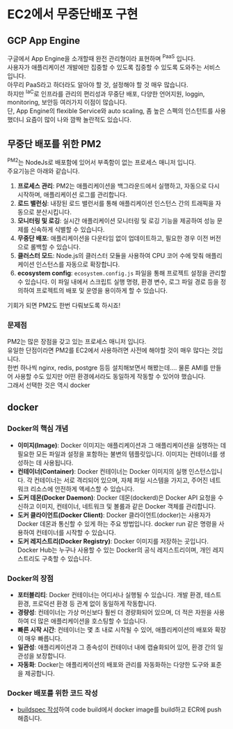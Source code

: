 # EC2에서 무중단배포 구현

## GCP App Engine

구글에서 App Engine을 소개할때 완전 관리형이라 표현하며 <Sup num=1 text="PaaS">PaaS</Sup> 입니다.  
사용자가 애플리케이션 개발에만 집중할 수 있도록 집중할 수 있도록 도와주는 서비스 입니다.  
아무리 PaaS라고 하더라도 알아야 할 것, 설정해야 할 것 매우 많습니다.  
하지만 <Sup num=2 text="IaC">IaC</Sup>로 인프라를 관리의 편리성과 무중단 배포, 다양한 언어지원, loggin, monitoring, 보안등 여러가지 이점이 많습니다.  
단, App Engine의 flexible Service와 auto scaling, 좀 높은 스펙의 인스턴트를 사용했더니 요즘이 많이 나와 깜짝 놀란적도 있습니다.

## 무중단 배포를 위한 PM2

<Sup num=3 text="PM2">PM2</Sup>는 NodeJs로 배포함에 있어서 부족함이 없는 프로세스 매니저 입니다.  
주요기능은 아래와 같습니다.

1. **프로세스 관리**: PM2는 애플리케이션을 백그라운드에서 실행하고, 자동으로 다시 시작하며, 애플리케이션 로그를 관리합니다.
2. **로드 밸런싱**: 내장된 로드 밸런서를 통해 애플리케이션 인스턴스 간의 트래픽을 자동으로 분산시킵니다.
3. **모니터링 및 로깅**: 실시간 애플리케이션 모니터링 및 로깅 기능을 제공하여 성능 문제를 신속하게 식별할 수 있습니다.
4. **무중단 배포**: 애플리케이션을 다운타임 없이 업데이트하고, 필요한 경우 이전 버전으로 롤백할 수 있습니다.
5. **클러스터 모드**: Node.js의 클러스터 모듈을 사용하여 CPU 코어 수에 맞춰 애플리케이션 인스턴스를 자동으로 확장합니다.
6. **ecosystem config**: `ecosystem.config.js` 파일을 통해 프로젝트 설정을 관리할 수 있습니다. 이 파일 내에서 스크립트 실행 명령, 환경 변수, 로그 파일 경로 등을 정의하여 프로젝트의 배포 및 운영을 용이하게 할 수 있습니다.

기회가 되면 PM2도 한번 다뤄보도록 하시죠!

### 문제점

PM2는 많은 장점을 갖고 있는 프로세스 매니저 입니다.  
유일한 단점이라면 PM2를 EC2에서 사용하려면 사전에 해야할 것이 매우 많다는 것입니다.  
한번 하나씩 nginx, redis, postgre 등등 설치해보면서 해봤는데....
물론 AMI를 만들어 사용할 수도 있지만 어떤 환경에서라도 동일하게 작동할 수 있어야 했습니다.  
그래서 선택한 것은 역시 docker

## docker

### Docker의 핵심 개념

- **이미지(Image)**: Docker 이미지는 애플리케이션과 그 애플리케이션을 실행하는 데 필요한 모든 파일과 설정을 포함하는 불변의 템플릿입니다. 이미지는 컨테이너를 생성하는 데 사용됩니다.
- **컨테이너(Container)**: Docker 컨테이너는 Docker 이미지의 실행 인스턴스입니다. 각 컨테이너는 서로 격리되어 있으며, 자체 파일 시스템을 가지고, 주어진 네트워크 리소스에 안전하게 액세스할 수 있습니다.
- **도커 데몬(Docker Daemon)**: Docker 데몬(dockerd)은 Docker API 요청을 수신하고 이미지, 컨테이너, 네트워크 및 볼륨과 같은 Docker 객체를 관리합니다.
- **도커 클라이언트(Docker Client)**: Docker 클라이언트(docker)는 사용자가 Docker 데몬과 통신할 수 있게 하는 주요 방법입니다. docker run 같은 명령을 사용하여 컨테이너를 시작할 수 있습니다.
- **도커 레지스트리(Docker Registry)**: Docker 이미지를 저장하는 곳입니다. Docker Hub는 누구나 사용할 수 있는 Docker의 공식 레지스트리이며, 개인 레지스트리도 구축할 수 있습니다.

### Docker의 장점

- **포터블리티**: Docker 컨테이너는 어디서나 실행될 수 있습니다. 개발 환경, 테스트 환경, 프로덕션 환경 등 관계 없이 동일하게 작동합니다.
- **경량성**: 컨테이너는 가상 머신보다 훨씬 더 경량화되어 있으며, 더 적은 자원을 사용하여 더 많은 애플리케이션을 호스팅할 수 있습니다.
- **빠른 시작 시간**: 컨테이너는 몇 초 내로 시작될 수 있어, 애플리케이션의 배포와 확장이 매우 빠릅니다.
- **일관성**: 애플리케이션과 그 종속성이 컨테이너 내에 캡슐화되어 있어, 환경 간의 일관성을 보장합니다.
- **자동화**: Docker는 애플리케이션의 배포와 관리를 자동화하는 다양한 도구와 표준을 제공합니다.

### Docker 배포를 위한 코드 작성

- [buildspec 작성](/aws/code-pipeline/code-build/build-create#buildspec-작성)하여 code build에서 docker image를 build하고 ECR에 push 해줍니다.

<FootNote num=1 text="PaaS" url="https://www.ibm.com/kr-ko/topics/paas"/>
<FootNote num=2 text="IaC" url="https://www.redhat.com/ko/topics/automation/what-is-infrastructure-as-code-iac"/>
<FootNote num=3 text="PM2" url="https://pm2.keymetrics.io/"/>
